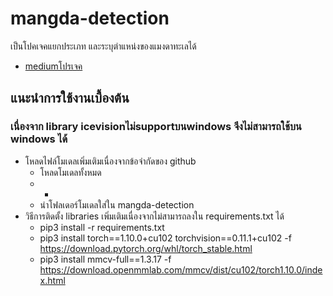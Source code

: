 # mangda-detection
เป็นโปคเจคแยกประเภท และระบุตำแหน่งของแมงดาทะเลได้
* [mediumโปรเจค](https://medium.com/@phakkhaphonartburai/ai-%E0%B9%81%E0%B8%A2%E0%B8%81%E0%B9%81%E0%B8%A2%E0%B8%B0%E0%B9%81%E0%B8%A1%E0%B8%87%E0%B8%94%E0%B8%B2%E0%B8%88%E0%B8%B2%E0%B8%99-%E0%B8%81%E0%B8%B1%E0%B8%9A-%E0%B9%81%E0%B8%A1%E0%B8%87%E0%B8%94%E0%B8%B2%E0%B8%9E%E0%B8%B4%E0%B8%A9-784bf470c592)
## แนะนำการใช้งานเบื้องต้น
### เนื่องจาก library icevisionไม่supportบนwindows จึงไม่สามารถใช้บน windows ได้
* โหลดไฟล์โมเดลเพิ่มเติมเนื่องจากข้อจำกัดของ github   
  * โหลดโมเดลทั้งหมด
  * -
  * นำโฟลเดอร์โมเดลใส่ใน mangda-detection
* วิธีการติดตั้ง libraries เพิ่มเติมเนื่องจากไม่สามารถลงใน requirements.txt ได้
  * pip3 install -r requirements.txt
  * pip3 install torch==1.10.0+cu102 torchvision==0.11.1+cu102 -f https://download.pytorch.org/whl/torch_stable.html
  * pip3 install mmcv-full==1.3.17 -f https://download.openmmlab.com/mmcv/dist/cu102/torch1.10.0/index.html
